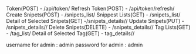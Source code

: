 Token(POST) - /api/token/
Refresh Token(POST) - /api/token/refresh/
Create Snipets(POST) - /snipets_list/
Snippest Lists(GET) - /snipets_list/
Detail of Selected Snipets(GET) -/snipets_details/<snipets-id>/
Update Snipets(PUT) - /snipets_details/<snipets-id>/
Delete Snipets(DELETE) - /snipets_details/<snipets-id>/
Tag Lists(GET) - /tag_list/
Detail of Selected Tag(GET) - tag_details/<tag-id>/
  
  username for admin : admin
  password for admin : admin
  
